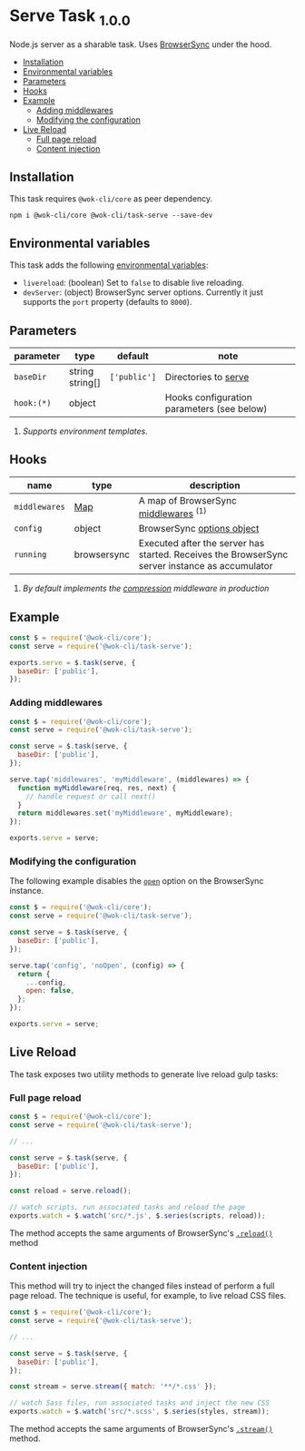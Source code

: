 # Serve Task <sub>1.0.0<sub>

Node.js server as a sharable task. Uses [BrowserSync](https://www.browsersync.io/) under the hood.

<!-- TOC -->

- [Installation](#installation)
- [Environmental variables](#environmental-variables)
- [Parameters](#parameters)
- [Hooks](#hooks)
- [Example](#example)
  - [Adding middlewares](#adding-middlewares)
  - [Modifying the configuration](#modifying-the-configuration)
- [Live Reload](#live-reload)
  - [Full page reload](#full-page-reload)
  - [Content injection](#content-injection)

<!-- /TOC -->

## Installation

This task requires `@wok-cli/core` as peer dependency.

```
npm i @wok-cli/core @wok-cli/task-serve --save-dev
```

## Environmental variables

This task adds the following [environmental variables](packages/core/configuration#env):

- `livereload`: (boolean) Set to `false` to disable live reloading.
- `devServer`: (object) BrowserSync server options. Currently it just supports the `port` property (defaults to `8000`).

## Parameters

| parameter  | type               | default      | note                                       |
| ---------- | ------------------ | ------------ | ------------------------------------------ |
| `baseDir`  | string<br>string[] | `['public']` | Directories to [serve][1]                  |
| `hook:(*)` | object             |              | Hooks configuration parameters (see below) |

1. _Supports environment templates._

[1]: https://www.browsersync.io/docs/options#option-server

## Hooks

| name          | type        | description                                                                                    |
| ------------- | ----------- | ---------------------------------------------------------------------------------------------- |
| `middlewares` | [Map][2]    | A map of BrowserSync [middlewares][3] <sup>(1)</sup>                                           |
| `config`      | object      | BrowserSync [options object][4]                                                                |
| `running`     | browsersync | Executed after the server has started. Receives the BrowserSync server instance as accumulator |

1. _By default implements the [compression](https://www.npmjs.com/package/compression) middleware in production_

[2]: https://developer.mozilla.org/en-US/docs/Web/JavaScript/Reference/Global_Objects/Map
[3]: https://www.browsersync.io/docs/options#option-middleware
[4]: https://www.browsersync.io/docs/options

## Example

```js
const $ = require('@wok-cli/core');
const serve = require('@wok-cli/task-serve');

exports.serve = $.task(serve, {
  baseDir: ['public'],
});
```

### Adding middlewares

```js
const $ = require('@wok-cli/core');
const serve = require('@wok-cli/task-serve');

const serve = $.task(serve, {
  baseDir: ['public'],
});

serve.tap('middlewares', 'myMiddleware', (middlewares) => {
  function myMiddleware(req, res, next) {
    // handle request or call next()
  }
  return middlewares.set('myMiddleware', myMiddleware);
});

exports.serve = serve;
```

### Modifying the configuration

The following example disables the [`open`](https://www.browsersync.io/docs/options#option-open) option on the BrowserSync instance.

```js
const $ = require('@wok-cli/core');
const serve = require('@wok-cli/task-serve');

const serve = $.task(serve, {
  baseDir: ['public'],
});

serve.tap('config', 'noOpen', (config) => {
  return {
    ...config,
    open: false,
  };
});

exports.serve = serve;
```

## Live Reload

The task exposes two utility methods to generate live reload gulp tasks:

### Full page reload

```js
const $ = require('@wok-cli/core');
const serve = require('@wok-cli/task-serve');

// ...

const serve = $.task(serve, {
  baseDir: ['public'],
});

const reload = serve.reload();

// watch scripts, run associated tasks and reload the page
exports.watch = $.watch('src/*.js', $.series(scripts, reload));
```

The method accepts the same arguments of BrowserSync's [`.reload()`](https://www.browsersync.io/docs/api#api-reload) method

### Content injection

This method will try to inject the changed files instead of perform a full page reload.
The technique is useful, for example, to live reload CSS files.

```js
const $ = require('@wok-cli/core');
const serve = require('@wok-cli/task-serve');

// ...

const serve = $.task(serve, {
  baseDir: ['public'],
});

const stream = serve.stream({ match: '**/*.css' });

// watch Sass files, run associated tasks and inject the new CSS
exports.watch = $.watch('src/*.scss', $.series(styles, stream));
```

The method accepts the same arguments of BrowserSync's [`.stream()`](https://www.browsersync.io/docs/api#api-stream) method.
